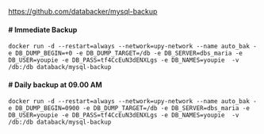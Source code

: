 https://github.com/databacker/mysql-backup


#### # Immediate Backup
```
docker run -d --restart=always --network=upy-network --name auto_bak -e DB_DUMP_BEGIN=+0 -e DB_DUMP_TARGET=/db -e DB_SERVER=dbs_maria -e DB_USER=youpie -e DB_PASS=tf4CcEuN3dENXLgs -e DB_NAMES=youpie  -v /db:/db databack/mysql-backup
```


#### # Daily backup at 09.00 AM
```
docker run -d --restart=always --network=upy-network --name auto_bak -e DB_DUMP_BEGIN=0900 -e DB_DUMP_TARGET=/db -e DB_SERVER=dbs_maria -e DB_USER=youpie -e DB_PASS=tf4CcEuN3dENXLgs -e DB_NAMES=youpie  -v /db:/db databack/mysql-backup
```
